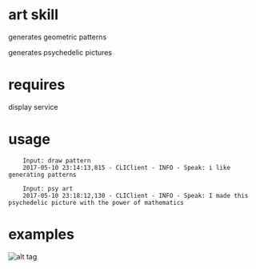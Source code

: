 # art skill

generates geometric patterns

generates psychedelic pictures

# requires

display service

# usage

        Input: draw pattern
        2017-05-10 23:14:13,815 - CLIClient - INFO - Speak: i like generating patterns

        Input: psy art
        2017-05-10 23:18:12,130 - CLIClient - INFO - Speak: I made this psychedelic picture with the power of mathematics

# examples

![alt tag](https://github.com/JarbasAI/jarbas---pygtk---GUI/blob/master/screenshot.jpg)